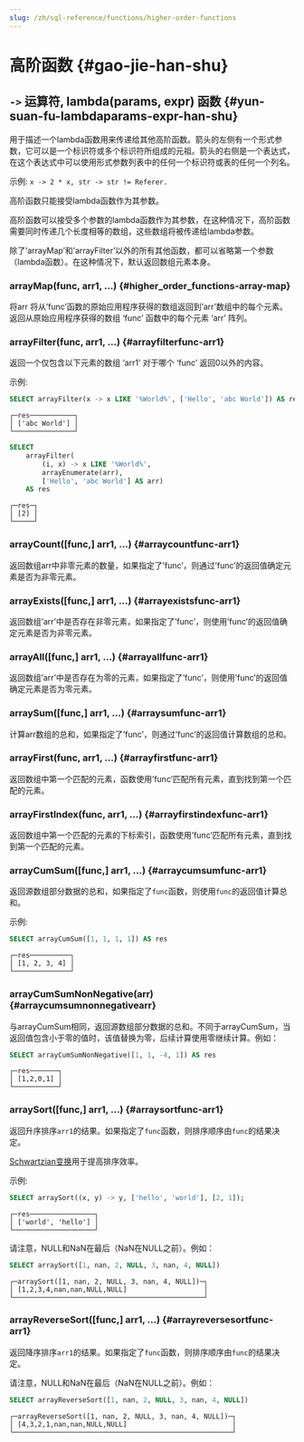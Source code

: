 ```yaml
---
slug: /zh/sql-reference/functions/higher-order-functions
---
```

# 高阶函数 {#gao-jie-han-shu}

## `->` 运算符, lambda(params, expr) 函数 {#yun-suan-fu-lambdaparams-expr-han-shu}

用于描述一个lambda函数用来传递给其他高阶函数。箭头的左侧有一个形式参数，它可以是一个标识符或多个标识符所组成的元祖。箭头的右侧是一个表达式，在这个表达式中可以使用形式参数列表中的任何一个标识符或表的任何一个列名。

示例: `x -> 2 * x, str -> str != Referer.`

高阶函数只能接受lambda函数作为其参数。

高阶函数可以接受多个参数的lambda函数作为其参数，在这种情况下，高阶函数需要同时传递几个长度相等的数组，这些数组将被传递给lambda参数。

除了’arrayMap’和’arrayFilter’以外的所有其他函数，都可以省略第一个参数（lambda函数）。在这种情况下，默认返回数组元素本身。

### arrayMap(func, arr1, …) {#higher_order_functions-array-map}

将arr
将从’func’函数的原始应用程序获得的数组返回到’arr’数组中的每个元素。
返回从原始应用程序获得的数组 ‘func’ 函数中的每个元素 ‘arr’ 阵列。

### arrayFilter(func, arr1, …) {#arrayfilterfunc-arr1}

返回一个仅包含以下元素的数组 ‘arr1’ 对于哪个 ‘func’ 返回0以外的内容。

示例:

``` sql
SELECT arrayFilter(x -> x LIKE '%World%', ['Hello', 'abc World']) AS res
```

    ┌─res───────────┐
    │ ['abc World'] │
    └───────────────┘

``` sql
SELECT
    arrayFilter(
        (i, x) -> x LIKE '%World%',
        arrayEnumerate(arr),
        ['Hello', 'abc World'] AS arr)
    AS res
```

    ┌─res─┐
    │ [2] │
    └─────┘

### arrayCount(\[func,\] arr1, …) {#arraycountfunc-arr1}

返回数组arr中非零元素的数量，如果指定了’func’，则通过’func’的返回值确定元素是否为非零元素。

### arrayExists(\[func,\] arr1, …) {#arrayexistsfunc-arr1}

返回数组’arr’中是否存在非零元素，如果指定了’func’，则使用’func’的返回值确定元素是否为非零元素。

### arrayAll(\[func,\] arr1, …) {#arrayallfunc-arr1}

返回数组’arr’中是否存在为零的元素，如果指定了’func’，则使用’func’的返回值确定元素是否为零元素。

### arraySum(\[func,\] arr1, …) {#arraysumfunc-arr1}

计算arr数组的总和，如果指定了’func’，则通过’func’的返回值计算数组的总和。

### arrayFirst(func, arr1, …) {#arrayfirstfunc-arr1}

返回数组中第一个匹配的元素，函数使用’func’匹配所有元素，直到找到第一个匹配的元素。

### arrayFirstIndex(func, arr1, …) {#arrayfirstindexfunc-arr1}

返回数组中第一个匹配的元素的下标索引，函数使用’func’匹配所有元素，直到找到第一个匹配的元素。

### arrayCumSum(\[func,\] arr1, …) {#arraycumsumfunc-arr1}

返回源数组部分数据的总和，如果指定了`func`函数，则使用`func`的返回值计算总和。

示例:

``` sql
SELECT arrayCumSum([1, 1, 1, 1]) AS res
```

    ┌─res──────────┐
    │ [1, 2, 3, 4] │
    └──────────────┘

### arrayCumSumNonNegative(arr) {#arraycumsumnonnegativearr}

与arrayCumSum相同，返回源数组部分数据的总和。不同于arrayCumSum，当返回值包含小于零的值时，该值替换为零，后续计算使用零继续计算。例如：

``` sql
SELECT arrayCumSumNonNegative([1, 1, -4, 1]) AS res
```

    ┌─res───────┐
    │ [1,2,0,1] │
    └───────────┘

### arraySort(\[func,\] arr1, …) {#arraysortfunc-arr1}

返回升序排序`arr1`的结果。如果指定了`func`函数，则排序顺序由`func`的结果决定。

[Schwartzian变换](https://en.wikipedia.org/wiki/Schwartzian_transform)用于提高排序效率。

示例:

``` sql
SELECT arraySort((x, y) -> y, ['hello', 'world'], [2, 1]);
```

    ┌─res────────────────┐
    │ ['world', 'hello'] │
    └────────────────────┘

请注意，NULL和NaN在最后（NaN在NULL之前）。例如：

``` sql
SELECT arraySort([1, nan, 2, NULL, 3, nan, 4, NULL])
```

    ┌─arraySort([1, nan, 2, NULL, 3, nan, 4, NULL])─┐
    │ [1,2,3,4,nan,nan,NULL,NULL]                   │
    └───────────────────────────────────────────────┘

### arrayReverseSort(\[func,\] arr1, …) {#arrayreversesortfunc-arr1}

返回降序排序`arr1`的结果。如果指定了`func`函数，则排序顺序由`func`的结果决定。

请注意，NULL和NaN在最后（NaN在NULL之前）。例如：

``` sql
SELECT arrayReverseSort([1, nan, 2, NULL, 3, nan, 4, NULL])
```

    ┌─arrayReverseSort([1, nan, 2, NULL, 3, nan, 4, NULL])─┐
    │ [4,3,2,1,nan,nan,NULL,NULL]                          │
    └──────────────────────────────────────────────────────┘


